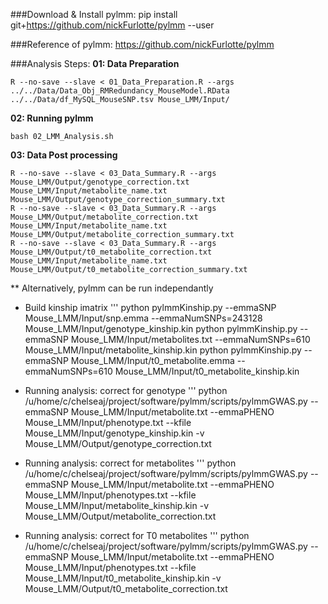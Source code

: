 ###Download & Install pylmm:
pip install git+https://github.com/nickFurlotte/pylmm --user

###Reference of pylmm:
https://github.com/nickFurlotte/pylmm

###Analysis Steps:
**01: Data Preparation**

```
R --no-save --slave < 01_Data_Preparation.R --args ../../Data/Data_Obj_RMRedundancy_MouseModel.RData ../../Data/df_MySQL_MouseSNP.tsv Mouse_LMM/Input/
```
**02: Running pylmm**

```
bash 02_LMM_Analysis.sh
```
**03: Data Post processing**

```
R --no-save --slave < 03_Data_Summary.R --args Mouse_LMM/Output/genotype_correction.txt Mouse_LMM/Input/metabolite_name.txt Mouse_LMM/Output/genotype_correction_summary.txt
R --no-save --slave < 03_Data_Summary.R --args Mouse_LMM/Output/metabolite_correction.txt Mouse_LMM/Input/metabolite_name.txt Mouse_LMM/Output/metabolite_correction_summary.txt
R --no-save --slave < 03_Data_Summary.R --args Mouse_LMM/Output/t0_metabolite_correction.txt Mouse_LMM/Input/metabolite_name.txt Mouse_LMM/Output/t0_metabolite_correction_summary.txt
```
** Alternatively, pylmm can be run independantly

* Build kinship imatrix
'''
python pylmmKinship.py --emmaSNP Mouse_LMM/Input/snp.emma --emmaNumSNPs=243128 Mouse_LMM/Input/genotype_kinship.kin
python pylmmKinship.py --emmaSNP Mouse_LMM/Input/metabolites.txt --emmaNumSNPs=610 Mouse_LMM/Input/metabolite_kinship.kin
python pylmmKinship.py --emmaSNP Mouse_LMM/Input/t0_metabolite.emma --emmaNumSNPs=610 Mouse_LMM/Input/t0_metabolite_kinship.kin

* Running analysis: correct for genotype
'''
python /u/home/c/chelseaj/project/software/pylmm/scripts/pylmmGWAS.py --emmaSNP Mouse_LMM/Input/metabolite.txt --emmaPHENO Mouse_LMM/Input/phenotype.txt --kfile Mouse_LMM/Input/genotype_kinship.kin -v Mouse_LMM/Output/genotype_correction.txt

* Running analysis: correct for metabolites
'''
python /u/home/c/chelseaj/project/software/pylmm/scripts/pylmmGWAS.py --emmaSNP Mouse_LMM/Input/metabolite.txt --emmaPHENO Mouse_LMM/Input/phenotypes.txt --kfile Mouse_LMM/Input/metabolite_kinship.kin -v Mouse_LMM/Output/metabolite_correction.txt

* Running analysis: correct for T0 metabolites
'''
python /u/home/c/chelseaj/project/software/pylmm/scripts/pylmmGWAS.py --emmaSNP Mouse_LMM/Input/metabolite.txt --emmaPHENO Mouse_LMM/Input/phenotypes.txt --kfile Mouse_LMM/Input/t0_metabolite_kinship.kin -v Mouse_LMM/Output/t0_metabolite_correction.txt
